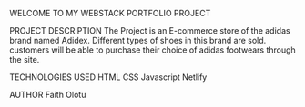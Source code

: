 WELCOME TO MY WEBSTACK PORTFOLIO PROJECT

PROJECT DESCRIPTION
The Project is an E-commerce store of the adidas brand named Adidex. Different types of shoes in this brand are sold. customers will be able to purchase their choice of adidas footwears through the site.

TECHNOLOGIES USED
HTML
CSS
Javascript
Netlify

AUTHOR
Faith Olotu
